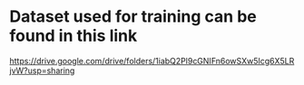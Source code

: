 # Dataset used for training can be found in this link
https://drive.google.com/drive/folders/1iabQ2Pl9cGNIFn6owSXw5Icg6X5LRjvW?usp=sharing
